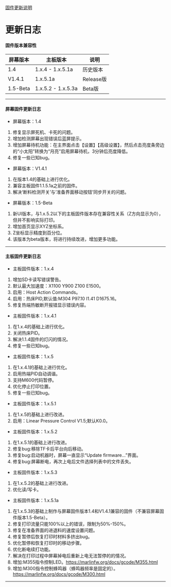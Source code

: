 [固件更新说明](https://gitee.com/feng-zirong/neptune_3_pro/blob/master/README.md#https://gitee.com/feng-zirong/neptune_3_pro/blob/master/Update%20log.md)

# 更新日志
#### 固件版本兼容性
| 屏幕版本      |      主板版本            |          说明           |
|------------|-------------------------------------|------------|
| 1.4       |      1.x.4 - 1.x.5.1a          |   历史版本      |
| V1.4.1       |      1.x.5.1a          |   Release版  |
| 1.5-Beta  |      1.x.5.2 - 1.x.5.3a           |  Beta版   |


---
#### 屏幕固件更新日志    
- 屏幕版本：1.4    
1. 修复显示屏死机、卡死的问题。    
2. 增加检测屏幕出现错误后蓝屏提示。    
3. 增加屏幕待机功能：在主界面点击【设置】【高级设置】，然后点击亮度条旁边的“小太阳”转换为“月亮”启用屏幕待机，3分钟后亮度降低。    
4. 修复一些已知bug。    

- 屏幕版本：V1.4.1
1. 在版本1.4的基础上进行优化。  
2. 兼容主板固件1.1.5.1a之前的固件。 
3. 解决‘断料检测开关’与‘准备界面移动按钮’同步开关的问题。   





- 屏幕版本：1.5-Beta    
1. 新UI版本，与1.x.5.2以下的主板固件版本存在兼容性关系（Z方向显示为0），但并不影响实际打印。    
2. 增加首页显示XYZ坐标系。    
3. Z坐标显示精度到百分位。    
4. 该版本为beta版本，将进行持续改进，增加更多功能。   

---
#### 主板固件更新日志    

- 主板固件版本：1.x.4    
1. 增加SD卡读写错误警告。    
2. 默认最大加速度：X1100 Y900 Z100 E1500。    
3. 启用：Host Action Commands。    
4. 启用：热床PID,默认值:M304 P97.10 I1.41 D1675.16。    
5. 修复热端热敏断开报错显示错误内容。    

- 主板固件版本：1.x.4.1    
1. 在1.x.4的基础上进行优化。    
2. 关闭热床PID。    
3. 解决1.1.4固件的灯闪的情况。    
4. 修复一些已知bug。    

- 主板固件版本：1.x.5    
1. 在1.x.4.1的基础上进行优化。    
2. 启用热端PID自动调谐。    
3. 支持M600代码暂停。    
4. 优化停止打印位置。    
5. 修复一些已知bug。    

- 主板固件版本：1.x.5.1    
1. 在1.x.5的基础上进行改进。    
2. 启用：Linear Pressure Control V1.5;默认K0.0。    

- 主板固件版本：1.x.5.2    
1. 在1.x.5.1的基础上进行改进。     
2. 修复bug:移除TF卡后平台向后移动。    
3. 修复bug:启动机器时，屏幕一直显示“Update firmware...”界面。    
4. 修复bug:屏幕断电，再次上电后文件选择列表中的文件丢失。    

- 主板固件版本：1.x.5.3    
1. 在1.x.5.2的基础上进行改进。    
2. 优化读/写卡。    

- 主板固件版本：1.x.5.1a     
1. 在1.x.5.3的基础上制作与屏幕固件版本1.4和V1.4.1兼容的固件（不兼容屏幕固件版本1.5-Beta）。    
2. 修复打印流量只能100%以上的错误，限制为50%-150%。 
3. 修复在准备界面的进退料的速度设置问题。   
4. 修复暂停后恢复打印时材料多挤出bug。  
5. 优化暂停和恢复打印时的移动步骤。 
6. 优化断电续打功能。   
7. 解决在打印过程中屏幕掉电后重新上电无法暂停的的情况。   
8. 增加:M355指令控制LED。https://marlinfw.org/docs/gcode/M355.html    
9. 增加:M300指令控制蜂鸣器（蜂鸣器频率是固定的）。https://marlinfw.org/docs/gcode/M300.html  


---
